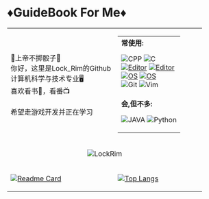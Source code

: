 # ♦️GuideBook For Me♦️

<table width="100%"  style="margin-left: auto; margin-right: auto;">
    <tr>
        <td width="55%">
        🎲上帝不掷骰子🎲<br>你好，这里是Lock_Rim的Github<br>计算机科学与技术专业🖥️<br>喜欢看书📖，看番📺<br><br>希望走游戏开发并正在学习
    	</td>
        <td width="45%">
            <table>
                <tr>
                    <td><strong>常使用:<br></strong>

![CPP](https://img.shields.io/badge/-CPP-5c8dbc?style=flat-square&logo=cplusplus&logoColor=fff)
![C](https://img.shields.io/badge/-C-5c8dbc?style=flat-square&logo=c&logoColor=fff) <br>
[![Editor](https://img.shields.io/badge/IDE-IDEA-2ac595?style=flat-square&logo=IntellijIDEA&logoColor=white)](https://www.jetbrains.com/zh-cn/idea/)
[![Editor](https://img.shields.io/badge/IDE-vscode-cd97f9?style=flat-square&logo=visualstudiocode&logoColor=cd97f9)](https://code.visualstudio.com/)<br>
[![OS](https://img.shields.io/badge/OS-ArchLinux-1E90FF?style=flat-square&logo=ArchLinux&logoColor=white)](https://en.wikipedia.org/wiki/ArchLinux)
[![OS](https://img.shields.io/badge/OS-Windows-AFEEEE?style=flat-square&logo=windows&logoColor=white)](https://en.wikipedia.org/wiki/Windows)<br>
![Git](https://img.shields.io/badge/-Git-F05032?style=flat-square&logo=git&logoColor=white)
![Vim](https://img.shields.io/badge/-Vim-40E0D0?style=flat-square&logo=vim&logoColor=white)
</td>
</tr>
<tr>
<td><strong>会,但不多:<br></strong>

![JAVA](https://img.shields.io/badge/-JAVA-5c8dbc?style=flat-square&logo=java&logoColor=fff)
![Python](https://img.shields.io/badge/-Python-234b6a?style=flat-square&logo=Python&logoColor=ffffff) <br>
</td>
</tr>
</table>

<tr>
<td colspan="2" align="center" border="0">

![LockRim](https://count.getloli.com/get/@LockRim?theme=moebooru)
</td>
</tr>

<tr>
    <td>

[![Readme Card](https://github-readme-stats.vercel.app/api?username=LockRim&show_icons=true&title_color=blue&icon_color=ac4ef7f&text_color=blue)](https://github.com/anuraghazra/github-readme-stats) 
    </td>
	<td>
[![Top Langs](https://github-readme-stats.vercel.app/api/top-langs/?username=LockRim&layout=compact)](https://github.com/anuraghazra/github-readme-stats)
	</td>
</tr>
